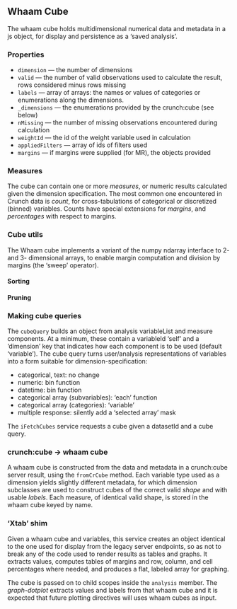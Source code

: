 ## Whaam Cube

The whaam cube holds multidimensional numerical data and metadata in a
js object, for display and persistence as a ‘saved analysis’.

### Properties

- `dimension` — the number of dimensions
- `valid` — the number of valid observations used to calculate the result,
  rows considered minus rows missing
- `labels` — array of arrays: the names or values of categories or enumerations
  along the dimensions.
- `_dimensions` — the enumerations provided by the crunch:cube (see below)
- `nMissing` — the number of missing observations encountered during calculation
- `weightId` — the id of the weight variable used in calculation
- `appliedFilters` — array of ids of filters used
- `margins` — if margins were supplied (for MR), the objects provided

### Measures

The cube can contain one or more _measures_, or numeric results calculated
given the dimension specification. The most common one encountered in Crunch
data is _count_, for cross-tabulations of categorical or discretized (binned)
variables. Counts have special extensions for _margins_, and _percentages_ with
respect to margins.

### Cube utils

The Whaam cube implements a variant of the numpy ndarray interface to 2- and 3-
dimensional arrays, to enable margin computation and division by margins (the
‘sweep’ operator).

#### Sorting

#### Pruning

### Making cube queries

The `cubeQuery` builds an object from analysis variableList and measure
components. At a minimum, these contain a variableId ‘self’ and a ‘dimension’
key that indicates how each component is to be used (default ‘variable’). The
cube query turns user/analysis representations of variables into a form
suitable for dimension-specification:

- categorical, text: no change
- numeric: bin function
- datetime: bin function
- categorical array (subvariables): ‘each’ function
- categorical array (categories): ‘variable’
- multiple response: silently add a ‘selected array’ mask

The `iFetchCubes` service requests a cube given a datasetId and a cube query.

### crunch:cube → whaam cube

A whaam cube is constructed from the data and metadata in a crunch:cube server
result, using the `fromCrCube` method. Each variable type used as a dimension
yields slightly different metadata, for which dimension subclasses are used to
construct cubes of the correct valid _shape_ and with usable _labels_. Each
measure, of identical valid shape, is stored in the whaam cube keyed by name.

### ‘Xtab’ shim

Given a whaam cube and variables, this service creates an object identical to
the one used for display from the legacy server endpoints, so as not to break
any of the code used to render results as tables and graphs. It extracts values,
computes tables of margins and row, column, and cell percentages where needed,
and produces a flat, labeled array for graphing.

The cube is passed on to child scopes inside the `analysis` member. The
*graph-dotplot* extracts values and labels from that whaam cube and it is
expected that future plotting directives will uses whaam cubes as input.
